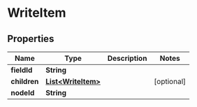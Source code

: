 
# WriteItem

## Properties
Name | Type | Description | Notes
------------ | ------------- | ------------- | -------------
**fieldId** | **String** |  | 
**children** | [**List&lt;WriteItem&gt;**](WriteItem.md) |  |  [optional]
**nodeId** | **String** |  | 



